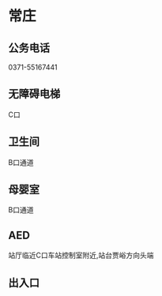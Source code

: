 # 常庄

## 公务电话

0371-55167441

## 无障碍电梯

C口

## 卫生间

B口通道

## 母婴室

B口通道

## AED

站厅临近C口车站控制室附近,站台贾峪方向头端

## 出入口


